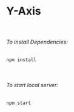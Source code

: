 # Y-Axis




<br>

###### To install Dependencies:

`npm install`

<br>

###### To start local server:

`npm start`
